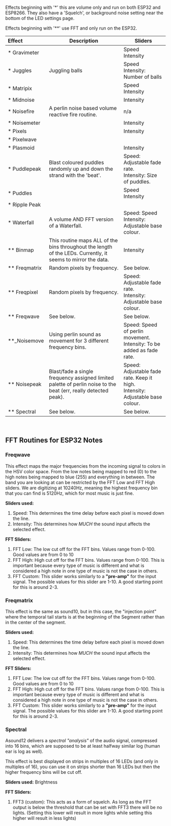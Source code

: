 
Effects beginning with '*' this are volume only and run on both ESP32 and ESP8266. They also have a 'Squelch', or background noise setting near the bottom of the LED settings page. 

Effects beginning with '**' use FFT and only run on the ESP32.


| Effect | Description | Sliders
| :------------- | --- | ---
| * Gravimeter | | Speed <br /> Intensity
| * Juggles | Juggling balls| Speed <br /> Intensity: Number of balls
| * Matripix | | Speed <br /> Intensity
| * Midnoise | | Intensity
| * Noisefire | A perlin noise based volume reactive fire routine. | n/a
| * Noisemeter | | Intensity
| * Pixels | | Intensity
| * Pixelwave | |
| * Plasmoid | | Intensity
| * Puddlepeak | Blast coloured puddles randomly up and down the strand with the 'beat'. |Speed: Adjustable fade rate.<br /> Intensity: Size of puddles.
| * Puddles | | Speed <br /> Intensity
| * Ripple Peak | |
| * Waterfall | A volume AND FFT version of a Waterfall.| Speed: Speed <br /> Intensity: Adjustable base colour.
| ** Binmap | This routine maps ALL of the bins throughout the length of the LEDs. Currently, it seems to mirror the data.| Intensity
| ** Freqmatrix | Random pixels by frequency. | See below.
| ** Freqpixel | Random pixels by frequency. | Speed: Adjustable fade rate.<br /> Intensity: Adjustable base colour.
| ** Freqwave | See below. | See below.
| **_Noisemove | Using perlin sound as movement for 3 different frequency bins. |Speed: Speed of perlin movement. <br /> Intensity: To be added as fade rate.
| ** Noisepeak | Blast/fade a single frequency assigned limited palette of perlin noise to the beat (err, really detected peak). | Speed: Adjustable fade rate. Keep it high. <br /> Intensity: Adjustable base colour.
| ** Spectral | See below. | See below.

<br />

## FFT Routines for ESP32 Notes
### Freqwave
This effect maps the major frequencies from the incoming signal to colors in the HSV color space. From the low notes being mapped to red (0) to the high notes being mapped to blue (255) and everything in between. The band you are looking at can be restricted by the FFT Low and FFT High sliders. We are digitizing at 10240Hz, meaning the highest frequency bin that you can find is 5120Hz, which for most music is just fine.
 
**Sliders used:**
1. Speed: This determines the time delay before each pixel is moved down the line.
1. Intensity: This determines how _MUCH_ the sound input affects the selected effect.

**FFT Sliders:**
1. FFT Low: The low cut off for the FFT bins. Values range from 0-100. Good values are from 0 to 10
1. FFT High: High cut off for the FFT bins. Values range from 0-100. This is important because every type of music is different and what is considered a high note in one type of music is not the case in others. 
1. FFT Custom: This slider works similarly to a **"pre-amp"** for the input signal. The possible values for this slider are 1-10. A good starting point for this is around 2-3.

### Freqmatrix 
This effect is the same as sound10, but in this case, the "injection point" where the temporal tail starts is at the beginning of the Segment rather than in the center of the segment.

**Sliders used:**
1. Speed: This determines the time delay before each pixel is moved down the line.
1. Intensity: This determines how _MUCH_ the sound input affects the selected effect.

**FFT Sliders:**
1. FFT Low: The low cut off for the FFT bins. Values range from 0-100. Good values are from 0 to 10
1. FFT High: High cut off for the FFT bins. Values range from 0-100. This is important because every type of music is different and what is considered a high note in one type of music is not the case in others. 
1. FFT Custom: This slider works similarly to a **"pre-amp"** for the input signal. The possible values for this slider are 1-10. A good starting point for this is around 2-3.

### Spectral
Asound12 delivers a _spectral "analysis"_ of the audio signal, compressed into 16 bins, which are supposed to be at least halfway similar log (human ear is log as well).
 
This effect is best displayed on strips in multiples of 16 LEDs (and only in multiples of 16), you can use it on strips shorter than 16 LEDs but then the higher frequency bins will be cut off.

**Sliders used:** Brightness

**FFT Sliders:** 
1. FFT3 (custom): This acts as a form of squelch. As long as the FFT output is below the threshold that can be set with FFT3 there will be no lights. (Setting this lower will result in more lights while setting this higher will result in less lights)

